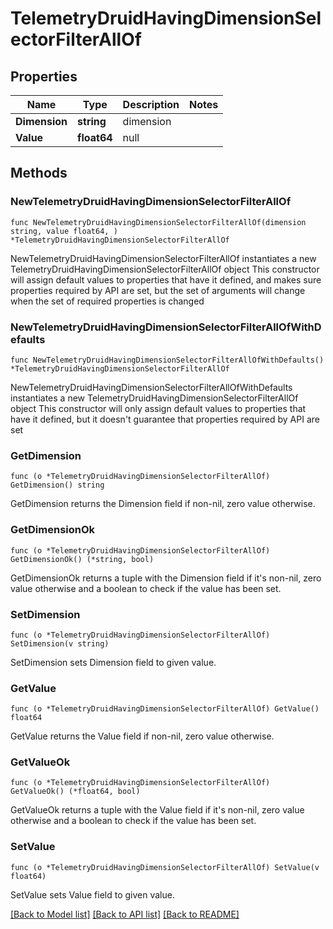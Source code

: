 # TelemetryDruidHavingDimensionSelectorFilterAllOf

## Properties

Name | Type | Description | Notes
------------ | ------------- | ------------- | -------------
**Dimension** | **string** | dimension | 
**Value** | **float64** | null | 

## Methods

### NewTelemetryDruidHavingDimensionSelectorFilterAllOf

`func NewTelemetryDruidHavingDimensionSelectorFilterAllOf(dimension string, value float64, ) *TelemetryDruidHavingDimensionSelectorFilterAllOf`

NewTelemetryDruidHavingDimensionSelectorFilterAllOf instantiates a new TelemetryDruidHavingDimensionSelectorFilterAllOf object
This constructor will assign default values to properties that have it defined,
and makes sure properties required by API are set, but the set of arguments
will change when the set of required properties is changed

### NewTelemetryDruidHavingDimensionSelectorFilterAllOfWithDefaults

`func NewTelemetryDruidHavingDimensionSelectorFilterAllOfWithDefaults() *TelemetryDruidHavingDimensionSelectorFilterAllOf`

NewTelemetryDruidHavingDimensionSelectorFilterAllOfWithDefaults instantiates a new TelemetryDruidHavingDimensionSelectorFilterAllOf object
This constructor will only assign default values to properties that have it defined,
but it doesn't guarantee that properties required by API are set

### GetDimension

`func (o *TelemetryDruidHavingDimensionSelectorFilterAllOf) GetDimension() string`

GetDimension returns the Dimension field if non-nil, zero value otherwise.

### GetDimensionOk

`func (o *TelemetryDruidHavingDimensionSelectorFilterAllOf) GetDimensionOk() (*string, bool)`

GetDimensionOk returns a tuple with the Dimension field if it's non-nil, zero value otherwise
and a boolean to check if the value has been set.

### SetDimension

`func (o *TelemetryDruidHavingDimensionSelectorFilterAllOf) SetDimension(v string)`

SetDimension sets Dimension field to given value.


### GetValue

`func (o *TelemetryDruidHavingDimensionSelectorFilterAllOf) GetValue() float64`

GetValue returns the Value field if non-nil, zero value otherwise.

### GetValueOk

`func (o *TelemetryDruidHavingDimensionSelectorFilterAllOf) GetValueOk() (*float64, bool)`

GetValueOk returns a tuple with the Value field if it's non-nil, zero value otherwise
and a boolean to check if the value has been set.

### SetValue

`func (o *TelemetryDruidHavingDimensionSelectorFilterAllOf) SetValue(v float64)`

SetValue sets Value field to given value.



[[Back to Model list]](../README.md#documentation-for-models) [[Back to API list]](../README.md#documentation-for-api-endpoints) [[Back to README]](../README.md)



